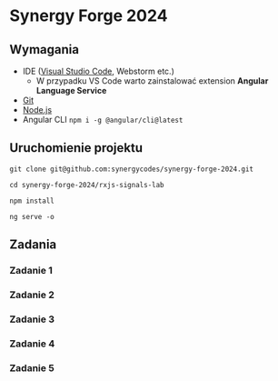 # Synergy Forge 2024

## Wymagania

- IDE ([Visual Studio Code](https://code.visualstudio.com/), Webstorm etc.)
  - W przypadku VS Code warto zainstalować extension **Angular Language Service**
- [Git](https://git-scm.com/downloads)
- [Node.js](https://nodejs.org/en/download) 
- Angular CLI ```npm i -g @angular/cli@latest```

## Uruchomienie projektu

```
git clone git@github.com:synergycodes/synergy-forge-2024.git

cd synergy-forge-2024/rxjs-signals-lab

npm install

ng serve -o
```

## Zadania

### Zadanie 1

### Zadanie 2

### Zadanie 3

### Zadanie 4

### Zadanie 5
